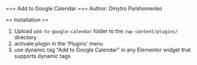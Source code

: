 === Add to Google Calendar ===
Author: Dmytro Parkhomenko

== Installation ==

1. Upload `add-to-google-calendar` folder to the `/wp-content/plugins/` directory
2. activate plugin in the 'Plugins' menu
3. use dynamic tag "Add to Google Calendar" in any Elementor widget that supports dynamic tags
